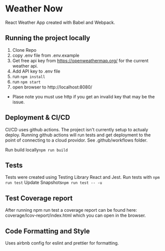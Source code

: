 # Weather Now

React Weather App created with Babel and Webpack.

## Running the project locally

1. Clone Repo
2. copy .env file from .env.example
3. Get free api key from https://openweathermap.org/ for the current weather api.
4. Add API key to .env file
5. run `npm install`
6. run `npm start`
7. open browser to http://localhost:8080/

- Plase note you must use http if you get an invalid key that may be the issue.

## Deployment & CI/CD

CI/CD uses github actions. The project isn't currently setup to actualy deploy. Running github actions will run tests and get deployment to the point of connecting to a cloud providor.
See .github/workflows folder.

Run build locally`npm run build`

## Tests

Tests were created using Testing Library React and Jest.
Run tests with `npm run test`
Update Snapshots`npm run test -- -u`

## Test Coverage report

After running npm run test a coverage report can be found here: coverage/lcov-report/index.html which you can open in the browser.

## Code Formatting and Style

Uses airbnb config for eslint and prettier for formatting.
